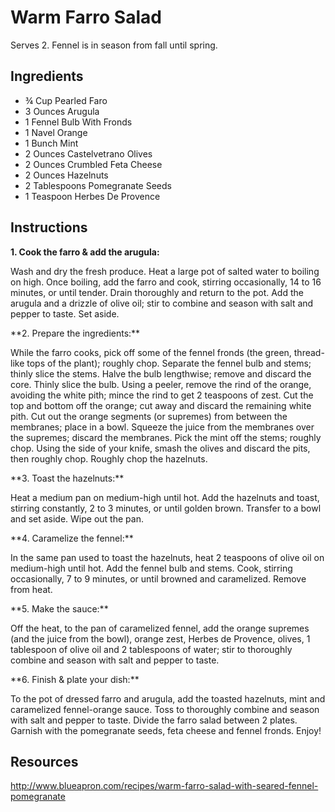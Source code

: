 # Warm Farro Salad
Serves 2. Fennel is in season from fall until spring.

## Ingredients
* ¾ Cup Pearled Faro
* 3 Ounces Arugula
* 1 Fennel Bulb With Fronds 
* 1 Navel Orange
* 1 Bunch Mint
* 2 Ounces Castelvetrano Olives
* 2 Ounces Crumbled Feta Cheese
* 2 Ounces Hazelnuts
* 2 Tablespoons Pomegranate Seeds
* 1 Teaspoon Herbes De Provence

## Instructions
**1. Cook the farro & add the arugula:**
<p>Wash and dry the fresh produce. Heat a large pot of salted water to boiling on high. Once boiling, add the farro and cook, stirring occasionally, 14 to 16 minutes, or until tender. Drain thoroughly and return to the pot. Add the arugula and a drizzle of olive oil; stir to combine and season with salt and pepper to taste. Set aside.<p />
**2. Prepare the ingredients:**
<p>While the farro cooks, pick off some of the fennel fronds (the green, thread-like tops of the plant); roughly chop. Separate the fennel bulb and stems; thinly slice the stems. Halve the bulb lengthwise; remove and discard the core. Thinly slice the bulb. Using a peeler, remove the rind of the orange, avoiding the white pith; mince the rind to get 2 teaspoons of zest. Cut the top and bottom off the orange; cut away and discard the remaining white pith. Cut out the orange segments (or supremes) from between the membranes; place in a bowl. Squeeze the juice from the membranes over the supremes; discard the membranes. Pick the mint off the stems; roughly chop. Using the side of your knife, smash the olives and discard the pits, then roughly chop. Roughly chop the hazelnuts.<p />
**3. Toast the hazelnuts:**
<p>Heat a medium pan on medium-high until hot. Add the hazelnuts and toast, stirring constantly, 2 to 3 minutes, or until golden brown. Transfer to a bowl and set aside. Wipe out the pan.<p />
**4. Caramelize the fennel:**
<p>In the same pan used to toast the hazelnuts, heat 2 teaspoons of olive oil on medium-high until hot. Add the fennel bulb and stems. Cook, stirring occasionally, 7 to 9 minutes, or until browned and caramelized. Remove from heat.<p />
**5. Make the sauce:**
<p>Off the heat, to the pan of caramelized fennel, add the orange supremes (and the juice from the bowl), orange zest, Herbes de Provence, olives, 1 tablespoon of olive oil and 2 tablespoons of water; stir to thoroughly combine and season with salt and pepper to taste.<p />
**6. Finish & plate your dish:**
<p>To the pot of dressed farro and arugula, add the toasted hazelnuts, mint and caramelized fennel-orange sauce. Toss to thoroughly combine and season with salt and pepper to taste. Divide the farro salad between 2 plates. Garnish with the pomegranate seeds, feta cheese and fennel fronds. Enjoy!<p />

## Resources
http://www.blueapron.com/recipes/warm-farro-salad-with-seared-fennel-pomegranate
